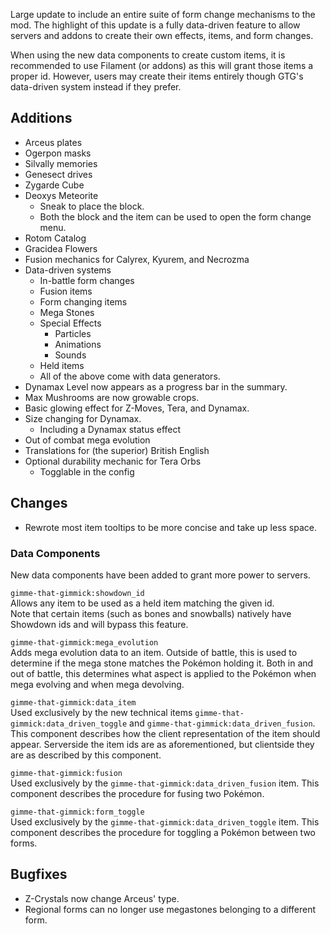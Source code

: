 Large update to include an entire suite of form change mechanisms to the mod. The highlight of this update is a
fully data-driven feature to allow servers and addons to create their own effects, items, and form changes.

When using the new data components to create custom items, it is recommended to use Filament (or addons) as this will grant those items a proper id.
However, users may create their items entirely though GTG's data-driven system instead if they prefer.

## Additions
- Arceus plates
- Ogerpon masks
- Silvally memories
- Genesect drives
- Zygarde Cube
- Deoxys Meteorite
  - Sneak to place the block.
  - Both the block and the item can be used to open the form change menu.
- Rotom Catalog
- Gracidea Flowers
- Fusion mechanics for Calyrex, Kyurem, and Necrozma
- Data-driven systems
  - In-battle form changes
  - Fusion items
  - Form changing items
  - Mega Stones
  - Special Effects
    - Particles
    - Animations
    - Sounds
  - Held items
  - All of the above come with data generators.
- Dynamax Level now appears as a progress bar in the summary.
- Max Mushrooms are now growable crops.
- Basic glowing effect for Z-Moves, Tera, and Dynamax.
- Size changing for Dynamax.
  - Including a Dynamax status effect 
- Out of combat mega evolution
- Translations for (the superior) British English
- Optional durability mechanic for Tera Orbs
  - Togglable in the config

## Changes
- Rewrote most item tooltips to be more concise and take up less space. 

### Data Components
New data components have been added to grant more power to servers.

`gimme-that-gimmick:showdown_id`  
Allows any item to be used as a held item matching the given id.  
Note that certain items (such as bones and snowballs) natively have Showdown ids and will bypass this feature.

`gimme-that-gimmick:mega_evolution`  
Adds mega evolution data to an item. Outside of battle, this is used to determine if the mega stone matches the Pokémon holding it.
Both in and out of battle, this determines what aspect is applied to the Pokémon when mega evolving and when mega devolving.

`gimme-that-gimmick:data_item`  
Used exclusively by the new technical items `gimme-that-gimmick:data_driven_toggle` and `gimme-that-gimmick:data_driven_fusion`.
This component describes how the client representation of the item should appear. Serverside the item ids are as aforementioned,
but clientside they are as described by this component.

`gimme-that-gimmick:fusion`  
Used exclusively by the `gimme-that-gimmick:data_driven_fusion` item. This component describes the procedure for fusing two Pokémon.

`gimme-that-gimmick:form_toggle`  
Used exclusively by the `gimme-that-gimmick:data_driven_toggle` item. This component describes the procedure for toggling a Pokémon between two forms.

## Bugfixes
- Z-Crystals now change Arceus' type.
- Regional forms can no longer use megastones belonging to a different form.